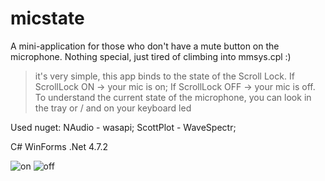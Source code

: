 # micstate
A mini-application for those who don't have a mute button on the microphone. Nothing special, just tired of climbing into mmsys.cpl :)
>it's very simple, this app binds to the state of the Scroll Lock. If ScrollLock ON -> your mic is on; If ScrollLock OFF -> your mic is off. To understand the current state of the microphone, you can look in the tray or / and on your keyboard led 

Used nuget:
NAudio - wasapi;
ScottPlot - WaveSpectr;

C#
WinForms
.Net 4.7.2


![on](https://user-images.githubusercontent.com/49808238/168454146-15e9cb19-9583-4ff4-a5bc-156c3a559a96.png)
![off](https://user-images.githubusercontent.com/49808238/168454148-8662b87c-274f-41c8-879d-07f6707e12a3.png)
